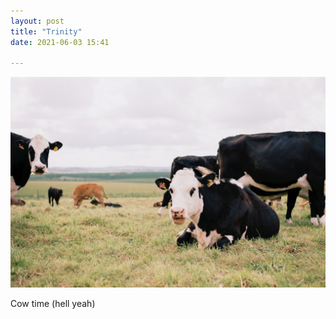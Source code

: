 ```yaml
---
layout: post
title: "Trinity"
date: 2021-06-03 15:41

---
```

![vista](/images/fragments/cow-time.jpg)

Cow time (hell yeah)
